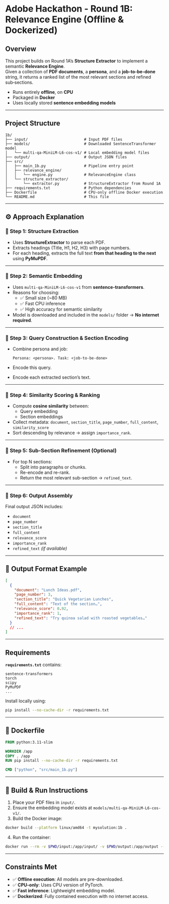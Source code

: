 # Adobe Hackathon - Round 1B: Relevance Engine (Offline & Dockerized)

## Overview

This project builds on Round 1A’s **Structure Extractor** to implement a semantic **Relevance Engine**.  
Given a collection of **PDF documents**, a **persona**, and a **job-to-be-done** string, it returns a ranked list of the most relevant sections and refined sub‑sections.

- Runs entirely **offline**, on **CPU**
- Packaged in **Docker**
- Uses locally stored **sentence embedding models**

---

##  Project Structure

```
1b/
├── input/                         # Input PDF files
├── models/                        # Downloaded SentenceTransformer model
│   └── multi-qa-MiniLM-L6-cos-v1/ # Local embedding model files
├── output/                        # Output JSON files
├── src/
│   ├── main_1b.py                 # Pipeline entry point
│   ├── relevance_engine/
│   │   └── engine.py              # RelevanceEngine class
│   └── structure_extractor/
│       └── extractor.py           # StructureExtractor from Round 1A
├── requirements.txt               # Python dependencies
├── Dockerfile                     # CPU-only offline Docker execution
└── README.md                      # This file
```

---

## ⚙️ Approach Explanation

### 🔹 Step 1: Structure Extraction

- Uses **StructureExtractor** to parse each PDF.
- Extracts headings (Title, H1, H2, H3) with page numbers.
- For each heading, extracts the full text **from that heading to the next** using **PyMuPDF**.

---

### 🔹 Step 2: Semantic Embedding

- Uses `multi-qa-MiniLM-L6-cos-v1` from **sentence-transformers**.
- Reasons for choosing:
  - ✅ Small size (~80 MB)
  - ✅ Fast CPU inference
  - ✅ High accuracy for semantic similarity
- Model is downloaded and included in the `models/` folder → **No internet required**.

---

### 🔹 Step 3: Query Construction & Section Encoding

- Combine persona and job:
  
  ```
  Persona: <persona>. Task: <job-to-be-done>
  ```
- Encode this query.
- Encode each extracted section’s text.

---

### 🔹 Step 4: Similarity Scoring & Ranking

- Compute **cosine similarity** between:
  - Query embedding
  - Section embeddings
- Collect metadata: `document`, `section_title`, `page_number`, `full_content`, `similarity_score`
- Sort descending by relevance → assign `importance_rank`.

---

### 🔹 Step 5: Sub‑Section Refinement (Optional)

- For top N sections:
  - Split into paragraphs or chunks.
  - Re-encode and re-rank.
  - Return the most relevant sub-section → `refined_text`.

---

### 🔹 Step 6: Output Assembly

Final output JSON includes:

- `document`
- `page_number`
- `section_title`
- `full_content`
- `relevance_score`
- `importance_rank`
- `refined_text` *(if available)*

---

## 🧾 Output Format Example

```json
[
  {
    "document": "Lunch Ideas.pdf",
    "page_number": 3,
    "section_title": "Quick Vegetarian Lunches",
    "full_content": "Text of the section…",
    "relevance_score": 0.92,
    "importance_rank": 1,
    "refined_text": "Try quinoa salad with roasted vegetables…"
  }
  // ...
]
```

---

## Requirements

**`requirements.txt`** contains:

```
sentence-transformers
torch
scipy
PyMuPDF
...
```

Install locally using:

```bash
pip install --no-cache-dir -r requirements.txt
```

---

## 🐳 Dockerfile

```dockerfile
FROM python:3.11-slim

WORKDIR /app
COPY . /app
RUN pip install --no-cache-dir -r requirements.txt

CMD ["python", "src/main_1b.py"]
```

---

## 🚀 Build & Run Instructions

1. Place your PDF files in `input/`.
2. Ensure the embedding model exists at `models/multi-qa-MiniLM-L6-cos-v1/`.
3. Build the Docker image:

```bash
docker build --platform linux/amd64 -t mysolution:1b .
```

4. Run the container:

```bash
docker run --rm -v $PWD/input:/app/input/ -v $PWD/output:/app/output --network none mysolution:1b
```

---

## Constraints Met

- ✅ **Offline execution**: All models are pre-downloaded.
- ✅ **CPU-only**: Uses CPU version of PyTorch.
- ✅ **Fast inference**: Lightweight embedding model.
- ✅ **Dockerized**: Fully contained execution with no internet access.
